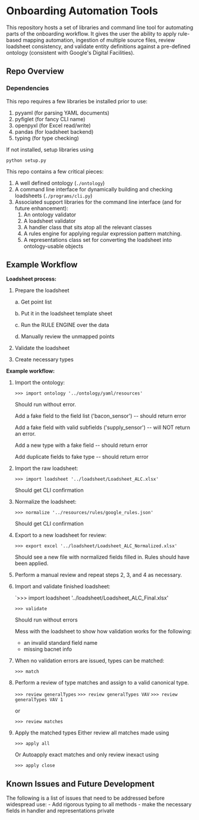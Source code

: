 
# Onboarding Automation Tools
This repository hosts a set of libraries and command line tool for automating parts of the onboarding workflow.
It gives the user the ability to apply rule-based mapping automation, ingestion of multiple source files,
review loadsheet consistency, and validate entity definitions against a pre-defined ontology (consistent with
Google's Digital Facilities).

## Repo Overview

### Dependencies
This repo requires a few libraries be installed prior to use:
1. pyyaml (for parsing YAML documents)
2. pyfiglet (for fancy CLI name)
3. openpyxl (for Excel read/write)
4. pandas (for loadsheet backend)
5. typing (for type checking)

If not installed, setup libraries using

`python setup.py`

This repo contains a few critical pieces:

1. A well defined ontology (`./ontology`)
2. A command line interface for dynamically building and checking loadsheets (`./programs/cli.py`)
3. Associated support libraries for the command line interface (and for future enhancement):
	1. An ontology validator
	2. A loadsheet validator
	3. A handler class that sits atop all the relevant classes
	4. A rules engine for applying regular expression pattern matching.
	5. A representations class set for converting the loadsheet into ontology-usable objects


## Example Workflow


**Loadsheet process:**
1. Prepare the loadsheet

	a. Get point list
	
	b. Put it in the loadsheet template sheet
	
	c. Run the RULE ENGINE over the data
	
	d. Manually review the unmapped points
	
2. Validate the loadsheet
3. Create necessary types


**Example workflow:**
1. Import the ontology:

	`>>> import ontology '../ontology/yaml/resources'`

	Should run without error.
	
	Add a fake field to the field list ('bacon_sensor') -- should return error
	
	Add a fake field with valid subfields ('supply_sensor') -- will NOT return an error.
	
	Add a new type with a fake field -- should return error
	
	Add duplicate fields to fake type -- should return error

2. Import the raw loadsheet:

	`>>> import loadsheet '../loadsheet/Loadsheet_ALC.xlsx'`

	Should get CLI confirmation

3. Normalize the loadsheet:

	`>>> normalize '../resources/rules/google_rules.json'`

	Should get CLI confirmation

4. Export to a new loadsheet for review:

	`>>> export excel '../loadsheet/Loadsheet_ALC_Normalized.xlsx'`

	Should see a new file with normalized fields filled in.
	Rules should have been applied.

5. Perform a manual review and repeat steps 2, 3, and 4 as necessary.

6. Import and validate finished loadsheet:

	`>>> import loadsheet '../loadsheet/Loadsheet_ALC_Final.xlsx'
	
	`>>> validate`

	Should run without errors

	Mess with the loadsheet to show how validation works for the following:
	- an invalid standard field name
	- missing bacnet info

7. When no validation errors are issued, types can be matched:

	`>>> match`

8. Perform a review of type matches and assign to a valid canonical type.

	`>>> review generalTypes`
	`>>> review generalTypes VAV`
	`>>> review generalTypes VAV 1`

	or

	`>>> review matches`


9. Apply the matched types
	Either review all matches made using

	`>>> apply all`

	Or Autoapply exact matches and only review inexact using

	`>>> apply close`


## Known Issues and Future Development

The following is a list of issues that need to be addressed before widespread use:
	- Add rigorous typing to all methods
	- make the necessary fields in handler and representations private
